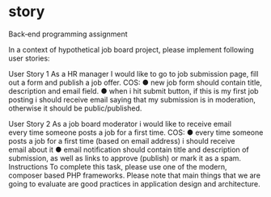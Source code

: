 
# story

Back‐end programming assignment

In a context of hypothetical job board project, please implement following user stories:

User Story 1
As a HR manager I would like to go to job submission page, fill out a form and publish a job
offer.
COS:
● new job form should contain title, description and email field.
● when i hit submit button, if this is my first job posting i should receive email saying that
my submission is in moderation, otherwise it should be public/published.

User Story 2
As a job board moderator i would like to receive email every time someone posts a job for a first
time.
COS:
● every time someone posts a job for a first time (based on email address) i should receive
email about it
● email notification should contain title and description of submission, as well as links to
approve (publish) or mark it as a spam.
Instructions
To complete this task, please use one of the modern, composer based PHP frameworks.
Please note that main things that we are going to evaluate are good practices in
application design and architecture.
